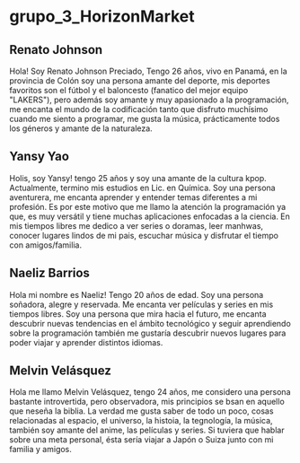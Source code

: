 # grupo_3_HorizonMarket
## Renato Johnson
Hola! Soy Renato Johnson Preciado, Tengo 26 años, vivo en Panamá, en la provincia de Colón soy una persona amante del deporte, mis deportes favoritos son el fútbol y el baloncesto (fanatico del mejor equipo "LAKERS"), pero además soy amante y muy apasionado a la programación, me encanta el mundo de la codificación tanto que disfruto muchísimo cuando me siento a programar, me gusta la música, prácticamente todos los géneros y amante de la naturaleza.

## Yansy Yao
Holis, soy Yansy! tengo 25 años y soy una amante de la cultura kpop. Actualmente, termino mis estudios en Lic. en Química. Soy una persona aventurera, me encanta aprender y entender temas diferentes a mi profesión. Es por este motivo que me llamo la atención la programación ya que, es muy versátil y tiene muchas aplicaciones enfocadas a la ciencia. En mis tiempos libres me dedico a ver series o doramas, leer manhwas, conocer lugares lindos de mi pais, escuchar música y disfrutar el tiempo con amigos/familia.

## Naeliz Barrios 
Hola mi nombre es Naeliz! Tengo 20 años de edad. Soy una persona soñadora, alegre y reservada. Me encanta ver películas y series en mis tiempos libres. Soy una persona que mira hacia el futuro, me encanta descubrir nuevas tendencias en el ámbito tecnológico y seguir aprendiendo sobre la programación también me gustaría descubrir nuevos lugares para poder viajar y aprender distintos idiomas. 

## Melvin Velásquez
Hola me llamo Melvin Velásquez, tengo 24 años, me considero una persona bastante introvertida, pero observadora, mis principios se bsan en aquello que neseña la biblia. La verdad me gusta saber de todo un poco, cosas relacionadas al espacio, el universo, la histoia, la tegnología, la música, también soy amante del anime, las películas y series. Si tuviera que hablar sobre una meta personal, ésta sería viajar a Japón o Suiza junto con mi familia y amigos. 
